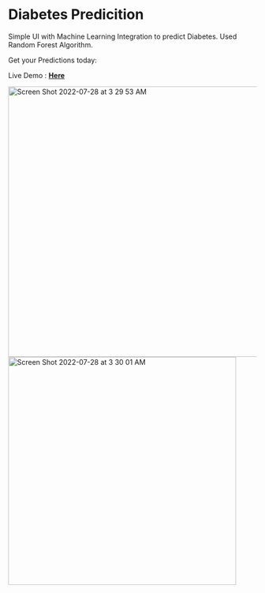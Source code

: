 # Diabetes Predicition
Simple UI with Machine Learning Integration to predict Diabetes.
Used Random Forest Algorithm.

Get your Predictions today: 

Live Demo : <a href= 'https://diabetespredicted.herokuapp.com/'> <b>Here</b></a>

<img width="548" alt="Screen Shot 2022-07-28 at 3 29 53 AM" src="https://user-images.githubusercontent.com/69826165/181459970-45e13c59-5406-41fb-8f29-ce2276481931.png">

<img width="462" alt="Screen Shot 2022-07-28 at 3 30 01 AM" src="https://user-images.githubusercontent.com/69826165/181460033-c19c4e7b-aa3a-4ba2-8979-598364a4e925.png">


